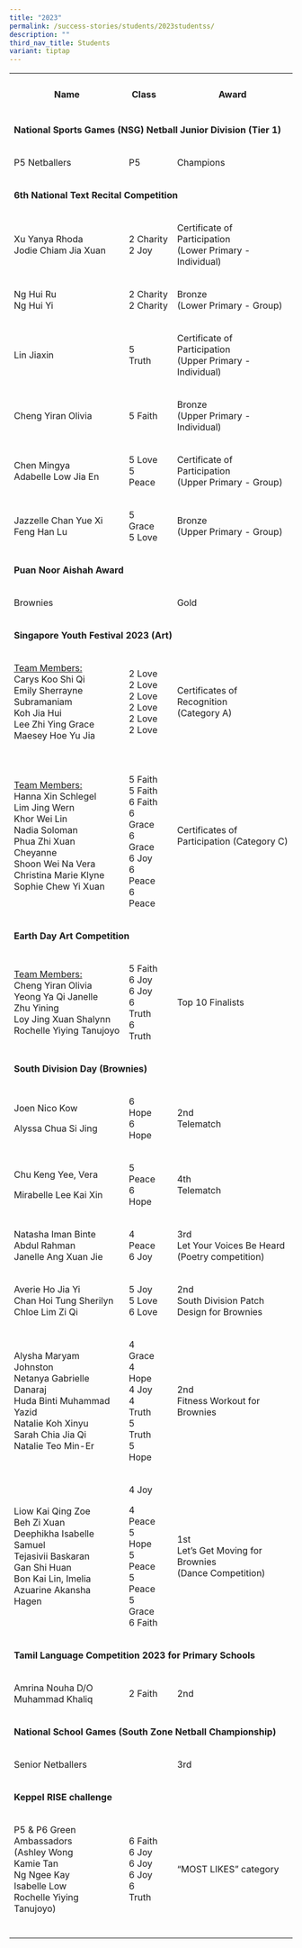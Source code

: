 ```yaml
---
title: "2023"
permalink: /success-stories/students/2023studentss/
description: ""
third_nav_title: Students
variant: tiptap
---
```

<table><tbody><tr><th rowspan="1" colspan="1"><h4>Name</h4></th><th rowspan="1" colspan="1"><h4>Class</h4></th><th rowspan="1" colspan="1"><p></p></th><th rowspan="1" colspan="1"><h4>Award</h4></th></tr><tr><td rowspan="1" colspan="4"><p><strong>National Sports Games (NSG) Netball Junior Division (Tier 1)</strong></p></td></tr><tr><td rowspan="1" colspan="1"><p>P5 Netballers</p></td><td rowspan="1" colspan="1"><p>P5</p></td><td rowspan="1" colspan="1"><p></p></td><td rowspan="1" colspan="1"><p>Champions</p></td></tr><tr><td rowspan="1" colspan="4"><p><strong>6th National Text Recital Competition</strong></p></td></tr><tr><td rowspan="1" colspan="1"><p>Xu Yanya Rhoda<br>Jodie Chiam Jia Xuan</p></td><td rowspan="1" colspan="2"><p>2 Charity<br>2 Joy</p></td><td rowspan="1" colspan="1"><p>Certificate of Participation<br>(Lower Primary - Individual)</p></td></tr><tr><td rowspan="1" colspan="1"><p>Ng Hui Ru<br>Ng Hui Yi</p></td><td rowspan="1" colspan="2"><p>2 Charity<br>2 Charity</p></td><td rowspan="1" colspan="1"><p>Bronze<br>(Lower Primary - Group)</p></td></tr><tr><td rowspan="1" colspan="1"><p>Lin Jiaxin</p></td><td rowspan="1" colspan="1"><p>5 Truth</p></td><td rowspan="1" colspan="1"><p></p></td><td rowspan="1" colspan="1"><p>Certificate of Participation<br>(Upper Primary - Individual)</p></td></tr><tr><td rowspan="1" colspan="1"><p>Cheng Yiran Olivia</p></td><td rowspan="1" colspan="1"><p>5 Faith</p></td><td rowspan="1" colspan="1"><p></p></td><td rowspan="1" colspan="1"><p>Bronze<br>(Upper Primary - Individual)</p></td></tr><tr><td rowspan="1" colspan="1"><p>Chen Mingya<br>Adabelle Low Jia En</p></td><td rowspan="1" colspan="1"><p>5 Love<br>5 Peace</p></td><td rowspan="1" colspan="1"><p></p></td><td rowspan="1" colspan="1"><p>Certificate of Participation<br>(Upper Primary - Group)</p></td></tr><tr><td rowspan="1" colspan="1"><p>Jazzelle Chan Yue Xi<br>Feng Han Lu</p></td><td rowspan="1" colspan="1"><p>5 Grace<br>5 Love</p></td><td rowspan="1" colspan="1"><p></p></td><td rowspan="1" colspan="1"><p>Bronze<br>(Upper Primary - Group)</p></td></tr><tr><td rowspan="1" colspan="4"><p><strong>Puan Noor Aishah Award</strong></p></td></tr><tr><td rowspan="1" colspan="1"><p>Brownies</p></td><td rowspan="1" colspan="1"><p></p></td><td rowspan="1" colspan="1"><p></p></td><td rowspan="1" colspan="1"><p>Gold</p></td></tr><tr><td rowspan="1" colspan="4"><p><strong>Singapore Youth Festival 2023 (Art)</strong></p></td></tr><tr><td rowspan="1" colspan="1"><p><u>Team Members:</u><br>Carys Koo Shi Qi<br>Emily Sherrayne<br>Subramaniam<br>Koh Jia Hui<br>Lee Zhi Ying Grace<br>Maesey Hoe Yu Jia</p></td><td rowspan="1" colspan="1"><p></p><p>2 Love<br>2 Love<br>2 Love<br>2 Love<br>2 Love<br>2 Love</p></td><td rowspan="1" colspan="1"><p></p></td><td rowspan="1" colspan="1"><p>Certificates of Recognition<br>(Category A)</p></td></tr><tr><td rowspan="1" colspan="1"><p><u>Team Members:</u><br>Hanna Xin Schlegel<br>Lim Jing Wern<br>Khor Wei Lin<br>Nadia Soloman<br>Phua Zhi Xuan Cheyanne<br>Shoon Wei Na Vera<br>Christina Marie Klyne<br>Sophie Chew Yi Xuan</p></td><td rowspan="1" colspan="1"><p><br>5 Faith<br>5 Faith<br>6 Faith<br>6 Grace<br>6 Grace<br>6 Joy<br>6 Peace<br>6 Peace</p></td><td rowspan="1" colspan="1"><p></p></td><td rowspan="1" colspan="1"><p></p><p>Certificates of Participation (Category C)</p></td></tr><tr><td rowspan="1" colspan="4"><p><strong>Earth Day Art Competition</strong></p></td></tr><tr><td rowspan="1" colspan="1"><p><u>Team Members:</u><br>Cheng Yiran Olivia<br>Yeong Ya Qi Janelle<br>Zhu Yining<br>Loy Jing Xuan Shalynn<br>Rochelle Yiying Tanujoyo</p></td><td rowspan="1" colspan="1"><p></p><p>5 Faith<br>6 Joy<br>6 Joy<br>6 Truth<br>6 Truth</p></td><td rowspan="1" colspan="1"><p></p></td><td rowspan="1" colspan="1"><p></p><p>Top 10 Finalists</p></td></tr><tr><td rowspan="1" colspan="4"><p><strong>South Division Day (Brownies)</strong></p></td></tr><tr><td rowspan="1" colspan="1"><p>Joen Nico Kow</p><p>Alyssa Chua Si Jing</p></td><td rowspan="1" colspan="1"><p>6 Hope<br>6 Hope</p></td><td rowspan="1" colspan="1"><p></p></td><td rowspan="1" colspan="1"><p>2nd<br>Telematch</p></td></tr><tr><td rowspan="1" colspan="1"><p>Chu Keng Yee, Vera</p><p>Mirabelle Lee Kai Xin</p></td><td rowspan="1" colspan="1"><p>5 Peace<br>6 Hope</p></td><td rowspan="1" colspan="1"><p></p></td><td rowspan="1" colspan="1"><p>4th<br>Telematch</p></td></tr><tr><td rowspan="1" colspan="1"><p>Natasha Iman Binte Abdul Rahman<br>Janelle Ang Xuan Jie</p></td><td rowspan="1" colspan="1"><p>4 Peace<br>6 Joy</p></td><td rowspan="1" colspan="1"><p></p></td><td rowspan="1" colspan="1"><p>3rd<br>Let Your Voices Be Heard<br>(Poetry competition)</p></td></tr><tr><td rowspan="1" colspan="1"><p>Averie Ho Jia Yi<br>Chan Hoi Tung Sherilyn<br>Chloe Lim Zi Qi</p></td><td rowspan="1" colspan="1"><p>5 Joy<br>5 Love<br>6 Love</p></td><td rowspan="1" colspan="1"><p></p></td><td rowspan="1" colspan="1"><p>2nd<br>South Division Patch Design for Brownies</p></td></tr><tr><td rowspan="1" colspan="1"><p>Alysha Maryam Johnston<br>Netanya Gabrielle Danaraj<br>Huda Binti Muhammad Yazid<br>Natalie Koh Xinyu<br>Sarah Chia Jia Qi<br>Natalie Teo Min-Er</p></td><td rowspan="1" colspan="1"><p>4 Grace<br>4 Hope<br>4 Joy<br>4 Truth<br>5 Truth<br>5 Hope</p></td><td rowspan="1" colspan="1"><p></p></td><td rowspan="1" colspan="1"><p>2nd<br>Fitness Workout for Brownies</p></td></tr><tr><td rowspan="1" colspan="1"><p>Liow Kai Qing Zoe<br>Beh Zi Xuan<br>Deephikha Isabelle Samuel<br>Tejasivii Baskaran<br>Gan Shi Huan<br>Bon Kai Lin, Imelia<br>Azuarine Akansha Hagen</p></td><td rowspan="1" colspan="1"><p>4 Joy</p><p>4 Peace<br>5 Hope<br>5 Peace<br>5 Peace<br>5 Grace<br>6 Faith</p></td><td rowspan="1" colspan="1"><p></p></td><td rowspan="1" colspan="1"><p>1st<br>Let’s Get Moving for Brownies<br>(Dance Competition)</p></td></tr><tr><td rowspan="1" colspan="4"><p><strong>Tamil Language Competition 2023 for Primary Schools</strong></p></td></tr><tr><td rowspan="1" colspan="1"><p>Amrina Nouha D/O Muhammad Khaliq</p></td><td rowspan="1" colspan="1"><p>2 Faith</p></td><td rowspan="1" colspan="1"><p></p></td><td rowspan="1" colspan="1"><p>2nd</p></td></tr><tr><td rowspan="1" colspan="4"><p><strong>National School Games (South Zone Netball Championship)</strong></p></td></tr><tr><td rowspan="1" colspan="1"><p>Senior Netballers</p></td><td rowspan="1" colspan="1"><p></p></td><td rowspan="1" colspan="1"><p></p></td><td rowspan="1" colspan="1"><p>3rd</p></td></tr><tr><td rowspan="1" colspan="4"><p><strong>Keppel RISE challenge</strong></p></td></tr><tr><td rowspan="1" colspan="1"><p>P5 &amp; P6 Green Ambassadors<br>(Ashley Wong<br>Kamie Tan<br>Ng Ngee Kay<br>Isabelle Low<br>Rochelle Yiying Tanujoyo)</p></td><td rowspan="1" colspan="1"><p></p><p>6 Faith<br>6 Joy<br>6 Joy<br>6 Joy<br>6 Truth</p></td><td rowspan="1" colspan="1"><p></p></td><td rowspan="1" colspan="1"><p></p><p>“MOST LIKES” category</p></td></tr><tr><td rowspan="1" colspan="1"><p></p></td><td rowspan="1" colspan="1"><p></p></td><td rowspan="1" colspan="1"><p></p></td><td rowspan="1" colspan="1"><p></p></td></tr></tbody></table><p></p>